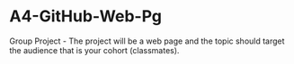 # A4-GitHub-Web-Pg
Group Project - The project will be a web page and the topic should target the audience that is your cohort (classmates).
